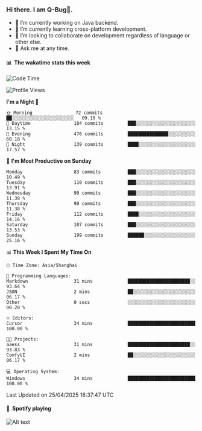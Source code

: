 ### Hi there. I am Q-Bug🐞.

- 🔭 I’m currently working on Java backend.
- 🌱 I’m currently learning cross-platform development.
- 👯 I’m looking to collaborate on development regardless of language or other else.
- 💬 Ask me at any time.

#### 📊 &nbsp;**The wakatime stats this week**  
<!--START_SECTION:waka-->
![Code Time](http://img.shields.io/badge/Code%20Time-313%20hrs%2054%20mins-blue)

![Profile Views](http://img.shields.io/badge/Profile%20Views-0-blue)

**I'm a Night 🦉** 

```text
🌞 Morning                72 commits          ██░░░░░░░░░░░░░░░░░░░░░░░   09.10 % 
🌆 Daytime                104 commits         ███░░░░░░░░░░░░░░░░░░░░░░   13.15 % 
🌃 Evening                476 commits         ███████████████░░░░░░░░░░   60.18 % 
🌙 Night                  139 commits         ████░░░░░░░░░░░░░░░░░░░░░   17.57 % 
```
📅 **I'm Most Productive on Sunday** 

```text
Monday                   83 commits          ███░░░░░░░░░░░░░░░░░░░░░░   10.49 % 
Tuesday                  110 commits         ███░░░░░░░░░░░░░░░░░░░░░░   13.91 % 
Wednesday                90 commits          ███░░░░░░░░░░░░░░░░░░░░░░   11.38 % 
Thursday                 90 commits          ███░░░░░░░░░░░░░░░░░░░░░░   11.38 % 
Friday                   112 commits         ████░░░░░░░░░░░░░░░░░░░░░   14.16 % 
Saturday                 107 commits         ███░░░░░░░░░░░░░░░░░░░░░░   13.53 % 
Sunday                   199 commits         ██████░░░░░░░░░░░░░░░░░░░   25.16 % 
```


📊 **This Week I Spent My Time On** 

```text
🕑︎ Time Zone: Asia/Shanghai

💬 Programming Languages: 
Markdown                 31 mins             ███████████████████████░░   93.64 % 
JSON                     2 mins              ██░░░░░░░░░░░░░░░░░░░░░░░   06.17 % 
Other                    0 secs              ░░░░░░░░░░░░░░░░░░░░░░░░░   00.20 % 

🔥 Editors: 
Cursor                   34 mins             █████████████████████████   100.00 % 

🐱‍💻 Projects: 
aaess                    31 mins             ███████████████████████░░   93.83 % 
ComfyUI                  2 mins              ██░░░░░░░░░░░░░░░░░░░░░░░   06.17 % 

💻 Operating System: 
Windows                  34 mins             █████████████████████████   100.00 % 
```


 Last Updated on 25/04/2025 18:37:47 UTC
<!--END_SECTION:waka-->

#### 🎵 &nbsp;**Spotify playing**  
![Alt text](https://spotify-recently-played-readme.vercel.app/api?user=e5y1o4x7kdt9kf2blu4wvmb4s&unique={true|1|on|yes})
